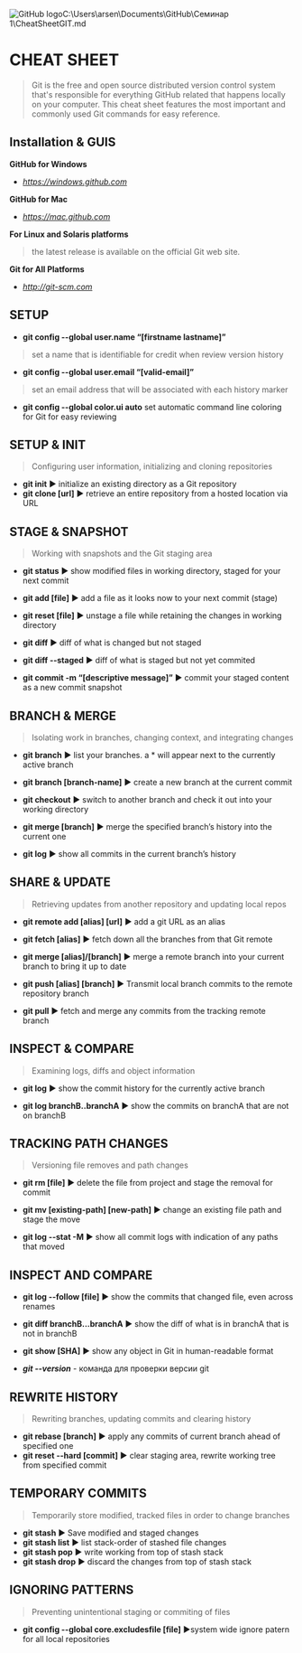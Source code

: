 ![GitHub logo](https://free-png.ru/wp-content/uploads/2022/02/free-png.ru-688.png)C:\Users\arsen\Documents\GitHub\Семинар 1\CheatSheetGIT.md

# CHEAT SHEET

>Git is the free and open source distributed version control system that's responsible for everything GitHub
related that happens locally on your computer. This cheat sheet features the most important and commonly
used Git commands for easy reference.

## Installation & GUIS

**GitHub for Windows**

* *<https://windows.github.com>*
  
**GitHub for Mac**

* *<https://mac.github.com>*
  
**For Linux and Solaris platforms**

>the latest release is available on
the official Git web site.

**Git for All Platforms**

* *<http://git-scm.com>*

## SETUP

* **git config --global user.name “[firstname lastname]”**
  
>set a name that is identifiable for credit when review version history

* **git config --global user.email “[valid-email]”**
  
>set an email address that will be associated with each history marker

* **git config --global color.ui auto**
set automatic command line coloring for Git for easy reviewing

## SETUP & INIT

>Configuring user information, initializing and cloning repositories

* **git init** ► initialize an existing directory as a Git repository
* **git clone [url]** ► retrieve an entire repository from a hosted location via URL

## STAGE & SNAPSHOT

> Working with snapshots and the Git staging area

* **git status** ► show modified files in working directory, staged for your next commit
  
* **git add [file]** ► add a file as it looks now to your next commit (stage)

* **git reset [file]** ►
unstage a file while retaining the changes in working directory

* **git diff** ►
diff of what is changed but not staged

* **git diff --staged** ►
diff of what is staged but not yet commited

* **git commit -m “[descriptive message]”** ►
commit your staged content as a new commit snapshot

## BRANCH & MERGE

>Isolating work in branches, changing context, and integrating changes

* **git branch** ►
list your branches. a * will appear next to the currently active branch

* **git branch [branch-name]** ►
create a new branch at the current commit

* **git checkout** ►
switch to another branch and check it out into your working directory

* **git merge [branch]** ► merge the specified branch’s history into the current one

* **git log** ► show all commits in the current branch’s history

## SHARE & UPDATE

>Retrieving updates from another repository and updating local repos

* **git remote add [alias] [url]** ►
add a git URL as an alias

* **git fetch [alias]** ► fetch down all the branches from that Git remote

* **git merge [alias]/[branch]** ► merge a remote branch into your current branch to bring it up to date

* **git push [alias] [branch]** ► Transmit local branch commits to the remote repository branch

* **git pull** ► fetch and merge any commits from the tracking remote branch

## INSPECT & COMPARE

>Examining logs, diffs and object information

* **git log** ► show the commit history for the currently active branch

* **git log branchB..branchA** ► show the commits on branchA that are not on branchB
  
## TRACKING PATH CHANGES

> Versioning file removes and path changes

* **git rm [file]** ► delete the file from project and stage the removal for commit

* **git mv [existing-path] [new-path]** ► change an existing file path and stage the move

* **git log --stat -M** ► show all commit logs with indication of any paths that moved

## INSPECT AND COMPARE

* **git log --follow [file]** ► show the commits that changed file, even across renames
* **git diff branchB...branchA** ► show the diff of what is in branchA that is not in branchB

* **git show [SHA]** ► show any object in Git in human-readable format

* ***git --version*** - команда для проверки версии git

## REWRITE HISTORY

> Rewriting branches, updating commits and clearing history

* **git rebase [branch]** ►  apply any commits of current branch ahead of specified one
* **git reset --hard [commit]** ►  clear staging area, rewrite working tree from specified commit

## TEMPORARY COMMITS

> Temporarily store modified, tracked files in order to change branches

* **git stash** ►  Save modified and staged changes
* **git stash list** ►  list stack-order of stashed file changes
* **git stash pop** ►  write working from top of stash stack
* **git stash drop** ►  discard the changes from top of stash stack

## IGNORING PATTERNS

> Preventing unintentional staging or commiting of files

* **git config --global core.excludesfile [file]** ►system wide ignore patern for all local repositories
